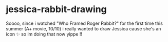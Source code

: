 # jessica-rabbit-drawing
Soooo, since i watched "Who Framed Roger Rabbit?" for the first time this summer (A+ movie, 10/10)
i really wanted to draw Jessica cause she's an icon ✨
so im doing that now
yippe !!
